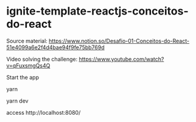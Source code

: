 # ignite-template-reactjs-conceitos-do-react

Source material:
https://www.notion.so/Desafio-01-Conceitos-do-React-51e4099a6e2f4d4bae94f9fe75bb769d

Video solving the challenge:
https://www.youtube.com/watch?v=qFuxsmgQs4Q


Start the app

yarn

yarn dev

access http://localhost:8080/
